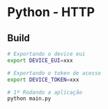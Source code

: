 # Python - HTTP

## Build

```bash
# Exportando o device eui
export DEVICE_EUI=xxx

# Exportando o token de acesso
export DEVICE_TOKEN=xxx

# 1º Rodando a aplicação
python main.py
```
